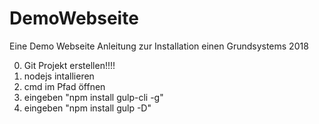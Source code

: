 # DemoWebseite
Eine Demo Webseite
Anleitung zur Installation einen Grundsystems 2018

0. Git Projekt erstellen!!!!
1. nodejs intallieren
2. cmd im Pfad öffnen
3. eingeben "npm install gulp-cli -g"
4. eingeben "npm install gulp -D"
